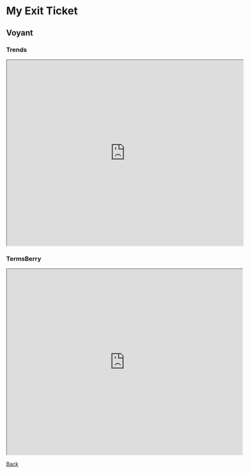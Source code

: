 # My Exit Ticket

## Voyant

### Trends
<iframe style='width: 638px; height: 502px;' src='https://voyant-tools.org/tool/Trends/?stopList=keywords-a72723b49b5ac1dac8d15f63a75a867a&query=gender&mode=document&corpus=16ca32d63ed3573f7317c370e4c9d5bd'></iframe>



### TermsBerry
<iframe style='width: 636px; height: 502px;' src='https://voyant-tools.org/tool/TermsBerry/?stopList=keywords-bcc95d829f38decf41473bc784947d95&context=10&numInitialTerms=25&corpus=16ca32d63ed3573f7317c370e4c9d5bd'></iframe>


[Back](index.md)
